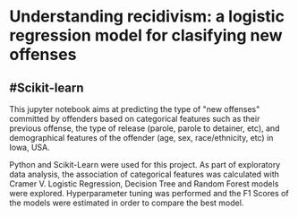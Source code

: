# Understanding recidivism: a logistic regression model for clasifying new offenses
## #Scikit-learn 

This jupyter notebook aims at predicting the type of "new offenses" committed by offenders based on categorical features such as their previous offense, 
the type of release (parole, parole to detainer, etc), and demographical features of the offender (age, sex, race/ethnicity, etc) in Iowa, USA. 

Python and Scikit-Learn were used for this project. As part of exploratory data analysis, the association of categorical features was calculated with Cramer V. 
Logistic Regression, Decision Tree and Random Forest models were explored. Hyperparameter tuning was performed and the F1 Scores of the models were estimated
in order to compare the best model. 
